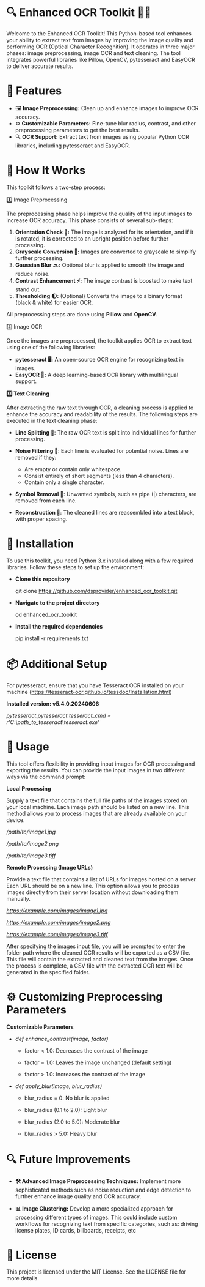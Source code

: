 # 🔍 Enhanced OCR Toolkit 📄✨

Welcome to the Enhanced OCR Toolkit! This Python-based tool enhances your ability to extract text from images by improving the image quality and performing OCR (Optical Character Recognition). It operates in three major phases: image preprocessing, image OCR and text cleaning. The tool integrates powerful libraries like Pillow, OpenCV, pytesseract and EasyOCR to deliver accurate results.


# 📜 Features

* 🖼️ **Image Preprocessing:** Clean up and enhance images to improve OCR accuracy.
* ⚙️ **Customizable Parameters:** Fine-tune blur radius, contrast, and other preprocessing parameters to get the best results.
* 🔍 **OCR Support:** Extract text from images using popular Python OCR libraries, including pytesseract and EasyOCR.


# 🚀 How It Works

This toolkit follows a two-step process:

1️⃣ Image Preprocessing

The preprocessing phase helps improve the quality of the input images to increase OCR accuracy. This phase consists of several sub-steps:

1. **Orientation Check 🔄:** The image is analyzed for its orientation, and if it is rotated, it is corrected to an upright position before further processing.
2. **Grayscale Conversion 🎨:** Images are converted to grayscale to simplify further processing.
3. **Gaussian Blur 🌫️:** Optional blur is applied to smooth the image and reduce noise.
4. **Contrast Enhancement ⚡:** The image contrast is boosted to make text stand out.
5. **Thresholding 🌓:** (Optional) Converts the image to a binary format (black & white) for easier OCR.

All preprocessing steps are done using **Pillow** and **OpenCV**.

2️⃣ Image OCR

Once the images are preprocessed, the toolkit applies OCR to extract text using one of the following libraries:

* **pytesseract 🖥️:** An open-source OCR engine for recognizing text in images.
* **EasyOCR 🤖:** A deep learning-based OCR library with multilingual support.

**3️⃣ Text Cleaning**

After extracting the raw text through OCR, a cleaning process is applied to enhance the accuracy and readability of the results. The following steps are executed in the text cleaning phase:

* **Line Splitting 📝**: The raw OCR text is split into individual lines for further processing.
* **Noise Filtering 🚫**: Each line is evaluated for potential noise. Lines are removed if they:
  - Are empty or contain only whitespace.
  - Consist entirely of short segments (less than 4 characters).
  - Contain only a single character.

* **Symbol Removal 🔧**: Unwanted symbols, such as pipe (|) characters, are removed from each line.
* **Reconstruction 🔄**: The cleaned lines are reassembled into a text block, with proper spacing.


# 🔧 Installation

To use this toolkit, you need Python 3.x installed along with a few required libraries. Follow these steps to set up the environment:

- **Clone this repository**
  
    git clone https://github.com/dsprovider/enhanced_ocr_toolkit.git

- **Navigate to the project directory**

    cd enhanced_ocr_toolkit

- **Install the required dependencies**
  
    pip install -r requirements.txt


# 📦 Additional Setup

For pytesseract, ensure that you have Tesseract OCR installed on your machine (https://tesseract-ocr.github.io/tessdoc/Installation.html)

**Installed version: v5.4.0.20240606**

*pytesseract.pytesseract.tesseract_cmd = r'C:\path_to_tesseract\tesseract.exe'*


# 📂 Usage

This tool offers flexibility in providing input images for OCR processing and exporting the results. You can provide the input images in two different ways via the command prompt:

**Local Processing**

Supply a text file that contains the full file paths of the images stored on your local machine. Each image path should be listed on a new line. This method allows you to process images that are already available on your device.

*/path/to/image1.jpg*

*/path/to/image2.png*

*/path/to/image3.tiff*


**Remote Processing (Image URLs)**

Provide a text file that contains a list of URLs for images hosted on a server. Each URL should be on a new line. This option allows you to process images directly from their server location without downloading them manually.

*https://example.com/images/image1.jpg*

*https://example.com/images/image2.png*

*https://example.com/images/image3.tiff*

After specifying the images input file, you will be prompted to enter the folder path where the cleaned OCR results will be exported as a CSV file. This file will contain the extracted and cleaned text from the images. Once the process is complete, a CSV file with the extracted OCR text will be generated in the specified folder.


# ⚙️ Customizing Preprocessing Parameters

**Customizable Parameters**

* *def enhance_contrast(image, factor)*

    - factor < 1.0: Decreases the contrast of the image
 
    - factor = 1.0: Leaves the image unchanged (default setting)
 
    - factor > 1.0: Increases the contrast of the image

* *def apply_blur(image, blur_radius)*

    - blur_radius = 0: No blur is applied
      
    - blur_radius (0.1 to 2.0): Light blur
      
    - blur_radius (2.0 to 5.0): Moderate blur
      
    - blur_radius > 5.0: Heavy blur


# 🔍 Future Improvements

* **🛠️ Advanced Image Preprocessing Techniques:** Implement more sophisticated methods such as noise reduction and edge detection to further enhance image quality and OCR accuracy.

* **📊 Image Clustering:** Develop a more specialized approach for processing different types of images. This could include custom workflows for recognizing text from specific categories, such as: driving license plates, ID cards, billboards, receipts, etc


# 📄 License

This project is licensed under the MIT License. See the LICENSE file for more details.


